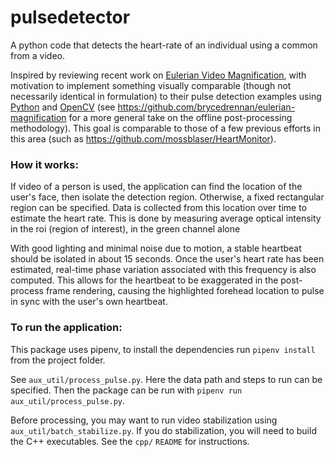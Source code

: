 # pulsedetector

A python code that detects the heart-rate of an individual using a common from a video.

Inspired by reviewing recent work on [Eulerian Video Magnification](http://people.csail.mit.edu/mrub/vidmag/),
with motivation to implement something visually comparable (though not necessarily identical in formulation) to their
pulse detection examples using [Python](http://python.org/) and [OpenCV](http://opencv.org/) (see https://github.com/brycedrennan/eulerian-magnification for a
more general take on the offline post-processing methodology).
This goal is comparable to those of a few previous efforts in this area
(such as https://github.com/mossblaser/HeartMonitor).

### How it works:

If video of a person is used, the application can find the location of the user's face, then isolate the detection region. Otherwise, a fixed rectangular region can be specified. Data is collected from this location over time to estimate the heart rate. This is done by measuring average optical
intensity in the roi (region of interest), in the green channel alone

With good lighting and minimal noise due to motion, a stable heartbeat should be
isolated in about 15 seconds.
Once the user's heart rate has been estimated, real-time phase variation associated with this
frequency is also computed. This allows for the heartbeat to be exaggerated in the post-process frame rendering,
causing the highlighted forehead location to pulse in sync with the user's own heartbeat.

### To run the application:

This package uses pipenv, to install the dependencies run `pipenv install` from the project folder.

See `aux_util/process_pulse.py`. Here the data path and steps to run can be specified. Then
the package can be run with `pipenv run aux_util/process_pulse.py`.

Before processing, you may want to run video stabilization using `aux_util/batch_stabilize.py`.
If you do stabilization, you will need to build the C++ executables.  See the `cpp/` `README` for instructions.
